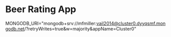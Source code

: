 # Beer Rating App

MONGODB_URI="mongodb+srv://mfmiller:vail2014@cluster0.dyyqsmf.mongodb.net/?retryWrites=true&w=majority&appName=Cluster0"
